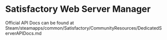 # Satisfactory Web Server Manager

Official API Docs can be found at Steam/steamapps/common/Satisfactory/CommunityResources/DedicatedServerAPIDocs.md
